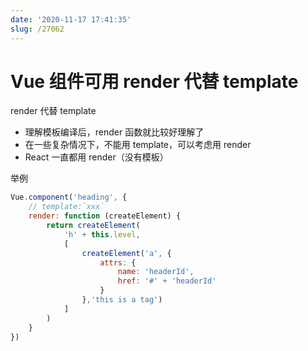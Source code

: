 ```yaml
---
date: '2020-11-17 17:41:35'
slug: /27062
---
```


# Vue 组件可用 render 代替 template

render 代替 template

- 理解模板编译后，render 函数就比较好理解了
- 在一些复杂情况下，不能用 template，可以考虑用 render
- React 一直都用 render（没有模板）

举例

``` js 
Vue.component('heading', {
    // template:`xxx`
    render: function (createElement) {
        return createElement(
            'h' + this.level,
            [
                createElement('a', {
                    attrs: {
                        name: 'headerId',
                        href: '#' + 'headerId'
                    }
                },'this is a tag')
            ]
        )
    }
})
```
 
 
 
 
 
 
 
 
 
 
 
 
 
 
 
 
 
 
 
 
 
 
 
 
 
